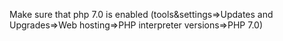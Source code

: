 Make sure that php 7.0 is enabled (tools&settings=>Updates and Upgrades=>Web hosting=>PHP interpreter versions=>PHP 7.0)
